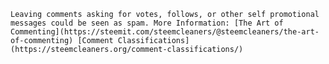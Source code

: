 	Leaving comments asking for votes, follows, or other self promotional messages could be seen as spam. More Information: [The Art of Commenting](https://steemit.com/steemcleaners/@steemcleaners/the-art-of-commenting) [Comment Classifications](https://steemcleaners.org/comment-classifications/)
